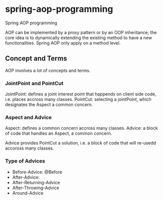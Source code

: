 # spring-aop-programming
Spring AOP programming

AOP can be implemented by a proxy pattern or by an OOP inheritance;  the core idea is to dynamically extending the existing method to have a new functionalities. Spring AOP
only apply on a method level. 

## Concept and Terms

AOP involves a lot of concepts and terms. 

### JointPoint and PointCut
JointPoint: defines a joint interest point that happends on client side code, i.e. places accross many classes. 
PointCut: selecting a jointPoint, which designates the Aspect a common concern. 

### Aspect and Advice
Aspect: defines a common concern accross many classes.
Advice: a block of code that handles an Aspect, a common concern. 

Advice provides PointCut a solution, i.e. a block of code that will re-usedd accoross many classes.

### Type of Advices

* Before-Advice: @Before
* After-Advice: 
* After-Returning-Advice
* After-Throwing-Advice
* Around-Advice
